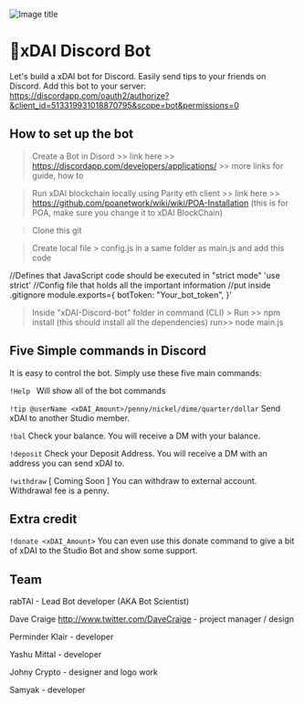 ![Image title](https://cl.ly/6d5b9bbbf689/Screen%20Shot%202019-02-27%20at%201.43.21%20AM.png)

# 🤖xDAI Discord Bot
Let's build a xDAI bot for Discord. Easily send tips to your friends on Discord.
Add this bot to your server: https://discordapp.com/oauth2/authorize?&client_id=513319931018870795&scope=bot&permissions=0

## How to set up the bot
> Create a Bot in Disord >> link here >> https://discordapp.com/developers/applications/ >> more links for guide, how to

> Run xDAI blockchain locally using Parity eth client >> link here >> https://github.com/poanetwork/wiki/wiki/POA-Installation (this is for POA, make sure you change it to xDAI BlockChain)

> Clone this git

> Create local file > config.js in a same folder as main.js and add this code

//Defines that JavaScript code should be executed in "strict mode"
'use strict'
//Config file that holds all the important information
//put inside .gitignore
module.exports={
botToken: "Your_bot_token",
}'

> Inside "xDAI-Discord-bot" folder in command (CLI) > Run >> npm install (this should install all the dependencies)
> run>> node main.js

## Five Simple commands in Discord
It is easy to control the bot.  Simply use these five main commands:

`!Help `
Will show all of the bot commands

`!tip @userName <xDAI_Amount>/penny/nickel/dime/quarter/dollar`
Send xDAI to another Studio member.

`!bal`
Check your balance. You will receive a DM with your balance.

`!deposit`
Check your Deposit Address. You will receive a DM with an address you can send xDAI to.

`!withdraw` [ Coming Soon ]
You can withdraw to external account. Withdrawal fee is a penny.


## Extra credit
`!donate <xDAI_Amount>`
You can even use this donate command to give a bit of xDAI to the Studio Bot and show some support.


## Team

rabTAI - Lead Bot developer (AKA Bot Scientist)

Dave Craige http://www.twitter.com/DaveCraige - project manager / design

Perminder Klair - developer

Yashu Mittal - developer

Johny Crypto - designer and logo work

Samyak - developer

